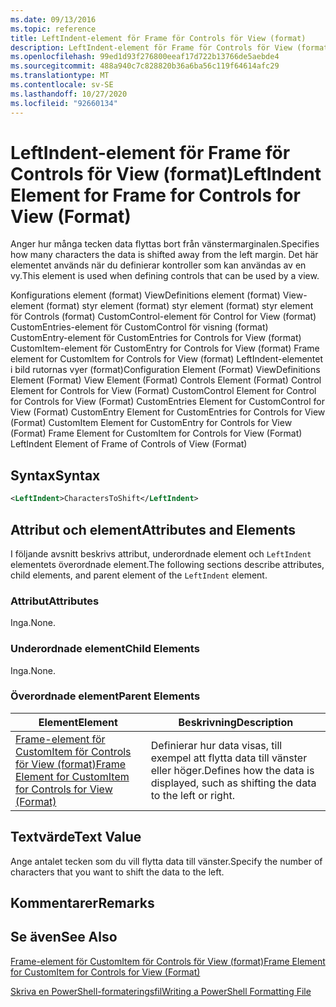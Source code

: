 ```yaml
---
ms.date: 09/13/2016
ms.topic: reference
title: LeftIndent-element för Frame för Controls för View (format)
description: LeftIndent-element för Frame för Controls för View (format)
ms.openlocfilehash: 99ed1d93f276800eeaf17d722b13766de5aebde4
ms.sourcegitcommit: 488a940c7c828820b36a6ba56c119f64614afc29
ms.translationtype: MT
ms.contentlocale: sv-SE
ms.lasthandoff: 10/27/2020
ms.locfileid: "92660134"
---
```

# <a name="leftindent-element-for-frame-for-controls-for-view-format"></a><span data-ttu-id="7b892-103">LeftIndent-element för Frame för Controls för View (format)</span><span class="sxs-lookup"><span data-stu-id="7b892-103">LeftIndent Element for Frame for Controls for View (Format)</span></span>

<span data-ttu-id="7b892-104">Anger hur många tecken data flyttas bort från vänstermarginalen.</span><span class="sxs-lookup"><span data-stu-id="7b892-104">Specifies how many characters the data is shifted away from the left margin.</span></span> <span data-ttu-id="7b892-105">Det här elementet används när du definierar kontroller som kan användas av en vy.</span><span class="sxs-lookup"><span data-stu-id="7b892-105">This element is used when defining controls that can be used by a view.</span></span>

<span data-ttu-id="7b892-106">Konfigurations element (format) ViewDefinitions element (format) View-element (format) styr element (format) styr element (format) styr element för Controls (format) CustomControl-element för Control for View (format) CustomEntries-element för CustomControl för visning (format) CustomEntry-element för CustomEntries for Controls for View (format) CustomItem-element för CustomEntry for Controls for View (format) Frame element for CustomItem for Controls for View (format) LeftIndent-elementet i bild rutornas vyer (format)</span><span class="sxs-lookup"><span data-stu-id="7b892-106">Configuration Element (Format) ViewDefinitions Element (Format) View Element (Format) Controls Element (Format) Control Element for Controls for View (Format) CustomControl Element for Control for Controls for View (Format) CustomEntries Element for CustomControl for View (Format) CustomEntry Element for CustomEntries for Controls for View (Format) CustomItem Element for CustomEntry for Controls for View (Format) Frame Element for CustomItem for Controls for View (Format) LeftIndent Element of Frame of Controls of View (Format)</span></span>

## <a name="syntax"></a><span data-ttu-id="7b892-107">Syntax</span><span class="sxs-lookup"><span data-stu-id="7b892-107">Syntax</span></span>

```xml
<LeftIndent>CharactersToShift</LeftIndent>
```

## <a name="attributes-and-elements"></a><span data-ttu-id="7b892-108">Attribut och element</span><span class="sxs-lookup"><span data-stu-id="7b892-108">Attributes and Elements</span></span>

<span data-ttu-id="7b892-109">I följande avsnitt beskrivs attribut, underordnade element och `LeftIndent` elementets överordnade element.</span><span class="sxs-lookup"><span data-stu-id="7b892-109">The following sections describe attributes, child elements, and parent element of the `LeftIndent` element.</span></span>

### <a name="attributes"></a><span data-ttu-id="7b892-110">Attribut</span><span class="sxs-lookup"><span data-stu-id="7b892-110">Attributes</span></span>

<span data-ttu-id="7b892-111">Inga.</span><span class="sxs-lookup"><span data-stu-id="7b892-111">None.</span></span>

### <a name="child-elements"></a><span data-ttu-id="7b892-112">Underordnade element</span><span class="sxs-lookup"><span data-stu-id="7b892-112">Child Elements</span></span>

<span data-ttu-id="7b892-113">Inga.</span><span class="sxs-lookup"><span data-stu-id="7b892-113">None.</span></span>

### <a name="parent-elements"></a><span data-ttu-id="7b892-114">Överordnade element</span><span class="sxs-lookup"><span data-stu-id="7b892-114">Parent Elements</span></span>

|<span data-ttu-id="7b892-115">Element</span><span class="sxs-lookup"><span data-stu-id="7b892-115">Element</span></span>|<span data-ttu-id="7b892-116">Beskrivning</span><span class="sxs-lookup"><span data-stu-id="7b892-116">Description</span></span>|
|-------------|-----------------|
|[<span data-ttu-id="7b892-117">Frame-element för CustomItem för Controls för View (format)</span><span class="sxs-lookup"><span data-stu-id="7b892-117">Frame Element for CustomItem for Controls for View (Format)</span></span>](./frame-element-for-customitem-for-controls-for-view-format.md)|<span data-ttu-id="7b892-118">Definierar hur data visas, till exempel att flytta data till vänster eller höger.</span><span class="sxs-lookup"><span data-stu-id="7b892-118">Defines how the data is displayed, such as shifting the data to the left or right.</span></span>|

## <a name="text-value"></a><span data-ttu-id="7b892-119">Textvärde</span><span class="sxs-lookup"><span data-stu-id="7b892-119">Text Value</span></span>

<span data-ttu-id="7b892-120">Ange antalet tecken som du vill flytta data till vänster.</span><span class="sxs-lookup"><span data-stu-id="7b892-120">Specify the number of characters that you want to shift the data to the left.</span></span>

## <a name="remarks"></a><span data-ttu-id="7b892-121">Kommentarer</span><span class="sxs-lookup"><span data-stu-id="7b892-121">Remarks</span></span>

## <a name="see-also"></a><span data-ttu-id="7b892-122">Se även</span><span class="sxs-lookup"><span data-stu-id="7b892-122">See Also</span></span>

[<span data-ttu-id="7b892-123">Frame-element för CustomItem för Controls för View (format)</span><span class="sxs-lookup"><span data-stu-id="7b892-123">Frame Element for CustomItem for Controls for View (Format)</span></span>](./frame-element-for-customitem-for-controls-for-view-format.md)

[<span data-ttu-id="7b892-124">Skriva en PowerShell-formateringsfil</span><span class="sxs-lookup"><span data-stu-id="7b892-124">Writing a PowerShell Formatting File</span></span>](./writing-a-powershell-formatting-file.md)
